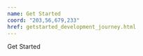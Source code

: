 ```yaml
---
name: Get Started
coord: "203,56,679,233"
href: getstarted_development_journey.html
---
```

Get Started
